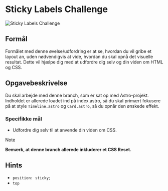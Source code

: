 # **Sticky Labels Challenge**

![Sticky Labels Challenge](readmeassets/sticky-labels.gif)

## Formål

Formålet med denne øvelse/udfordring er at se, hvordan du vil gribe et layout an, uden nødvendigvis at vide, hvordan du skal opnå det visuelle resultat. Dette vil hjælpe dig med at udfordre dig selv og din viden om HTML og CSS.

## Opgavebeskrivelse

Du skal arbejde med denne branch, som er sat op med Astro-projekt. Indholdet er allerede loadet ind på index.astro, så du skal primært fokusere på at style `Timeline.astro` og `Card.astro`, så du opnår den ønskede effekt.

### Specifikke mål

- Udfordre dig selv til at anvende din viden om CSS.

> [!NOTE]  
> **Bemærk, at denne branch allerede inkluderer et CSS Reset.**

## Hints

- `position: sticky;`
- `top`
